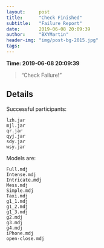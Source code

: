 ```yaml
---
layout:     post
title:      "Check Finished"
subtitle:   "Failure Report"
date:       2019-06-08 20:09:39
author:     "BXYMartin"
header-img: "img/post-bg-2015.jpg"
tags:
---
```


**Time: 2019-06-08 20:09:39**

> “Check Failure!”


## Details

Successful participants:

```
lzh.jar
mjl.jar
qr.jar
qyj.jar
sdy.jar
wsy.jar
```

Models are:

```
Full.mdj
Intense.mdj
Intricate.mdj
Mess.mdj
Simple.mdj
Taxi.mdj
g1_1.mdj
g1_2.mdj
g1_3.mdj
g2.mdj
g3.mdj
g4.mdj
iPhone.mdj
open-close.mdj
```

